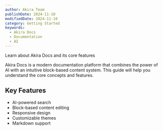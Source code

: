 ```yaml
---
author: Akira Team
publishDate: 2024-11-10
modifiedDate: 2024-11-10
category: Getting Started
keywords:
  - Akira Docs
  - Documentation
  - AI
---
```


Learn about Akira Docs and its core features

Akira Docs is a modern documentation platform that combines the power of AI with an intuitive block-based content system. This guide will help you understand the core concepts and features.

## Key Features

- AI-powered search
- Block-based content editing
- Responsive design
- Customizable themes
- Markdown support

